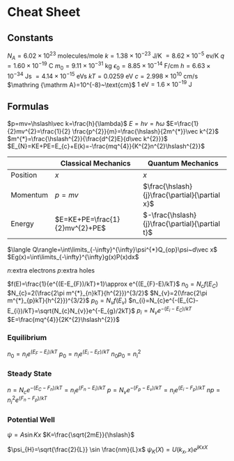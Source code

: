 # Cheat Sheet

## Constants

$N_{A}=6.02\times10^{23}~\text{molecules/mole}$
$k=1.38\times10^{-23}~\text{J/K}$
$=8.62\times 10^{-5}~\text{ev/K}$
$q=1.60\times10^{-19}~\text{C}$
$m_{0}=9.11\times10^{-31}~\text{kg}$
$\epsilon_{0}=8.85\times 10^{-14}~\text{F/cm}$
$h=6.63\times 10^{-34}~\text{Js}$
$=4.14\times10^{-15}~\text{eVs}$
$kT=0.0259~\text{eV}$
$c=2.998\times 10^{10}~\text{cm/s}$
$\mathring {\mathrm A}=10^{-8}~\text{cm}$
$1~\text{eV}=1.6\times10^{-19}~\text{J}$

## Formulas

$p=mv=\hslash\vec k=\frac{h}{\lambda}$
$E=hv=\hslash\omega$
$E=\frac{1}{2}mv^{2}=\frac{1}{2} \frac{p^{2}}{m}=\frac{\hslash}{2m^{*}}\vec k^{2}$
$m^{*}=\frac{\hslash^{2}}{\frac{d^{2}E}{d\vec k^{2}}}$
$E_{N}=KE+PE=E_{c}+E(k)=-\frac{mq^{4}}{K^{2}n^{2}\hslash^{2}}$

|          | Classical Mechanics            | Quantum Mechanics                               |
| -------- | ------------------------------ | ----------------------------------------------- |
| Position | $x$                            | $x$                                             |
| Momentum | $p=mv$                         | $\frac{\hslash}{j}\frac{\partial}{\partial x}$  |
| Energy   | $E=KE+PE=\frac{1}{2}mv^{2}+PE$ | $-\frac{\hslash}{j}\frac{\partial}{\partial t}$ |
$\langle Q\rangle=\int\limits_{-\infty}^{\infty}\psi^{*}Q_{op}\psi~d\vec x$
$Eg(x)=\int\limits_{-\infty}^{\infty}g(x)P(x)dx$

$n:$extra electrons
$p:$extra holes

$f(E)=\frac{1}{e^{(E-E_{F})/kT}+1}\approx e^{(E_{F}-E)/kT}$
$n_{0}=N_{c}f(E_{C})$
$N_{c}=2(\frac{2\pi m^{*}_{n}kT}{h^{2}})^{3/2}$
$N_{v}=2(\frac{2\pi m^{*}_{p}kT}{h^{2}})^{3/2}$
$p_{0}=N_{v}f(E_{v})$
$n_{i}=N_{c}e^{-(E_{C}-E_{i})/kT}=\sqrt{N_{c}N_{v}}e^{-E_{g}/2kT}$
$p_{i}=N_{v}e^{-(E_{i}-E_{C})/kT}$
$E=\frac{mq^{4}}{2K^{2}\hslash^{2}}$

### Equilibrium

$n_{0}=n_{i}e^{(E_{F}-E_{i})/kT}$
$p_{0}=n_{i}e^{(E_{i}-E_{F})/kT}$
$n_{0}p_{0}=n_{i}^{2}$

### Steady State

$n=N_{c}e^{-(E_{C}-F_{n})/kT}=n_{i}e^{(F_{n}-E_{i})/kT}$
$p=N_{v}e^{-(F_{p}-E_{v})/kT}=n_{i}e^{(E_{i}-F_{p})/kT}$
$np=n_{i}^{2}e^{(F_{n}-F_{p})/kT}$

### Potential Well

$\psi=A\sin Kx$
$K=\frac{\sqrt{2mE}}{\hslash}$

$\psi_{H}=\sqrt{\frac{2}{L}} \sin \frac{nm}{L}x$
$\psi_{K}(X)=U(k_{x},x)e^{jKxX}$
